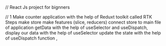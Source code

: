 // React Js project for bignners

// 1 Make counter application with the help of Reduxt toolkit called RTK
Steps
make store
make features (slice, reducers)
connect store to main file of application
getData with the help of useSelector and useDispatch, display our data with the help of useSelector update the state with the help of useDispatch function ,
